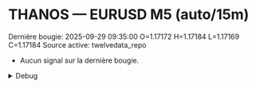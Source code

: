 # THANOS — EURUSD M5 (auto/15m)
Dernière bougie: 2025-09-29 09:35:00  O=1.17172  H=1.17184  L=1.17169  C=1.17184
Source active: twelvedata_repo

- Aucun signal sur la dernière bougie.

<details><summary>Debug</summary>

- TD_API_KEY manquant.

</details>